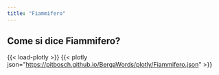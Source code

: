 ```yaml
---
title: "Fiammifero"
---
```


## Come si dice Fiammifero?

{{< load-plotly >}}
{{< plotly json="https://pitbosch.github.io/BergaWords/plotly/Fiammifero.json" >}}